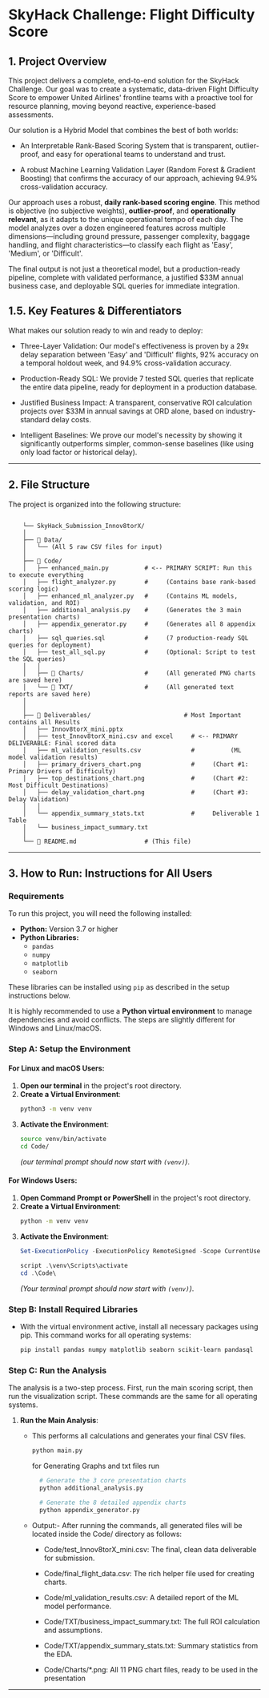 # SkyHack Challenge: Flight Difficulty Score

## 1. Project Overview

This project delivers a complete, end-to-end solution for the SkyHack Challenge. Our goal was to create a systematic, data-driven Flight Difficulty Score to empower United Airlines' frontline teams with a proactive tool for resource planning, moving beyond reactive, experience-based assessments.

Our solution is a Hybrid Model that combines the best of both worlds:

- An Interpretable Rank-Based Scoring System that is transparent, outlier-proof, and easy for operational teams to understand and trust.

- A robust Machine Learning Validation Layer (Random Forest & Gradient Boosting) that confirms the accuracy of our approach, achieving 94.9% cross-validation accuracy.

Our approach uses a robust, **daily rank-based scoring engine**. This method is objective (no subjective weights), **outlier-proof**, and **operationally relevant**, as it adapts to the unique operational tempo of each day. The model analyzes over a dozen engineered features across multiple dimensions—including ground pressure, passenger complexity, baggage handling, and flight characteristics—to classify each flight as 'Easy', 'Medium', or 'Difficult'.

The final output is not just a theoretical model, but a production-ready pipeline, complete with validated performance, a justified $33M annual business case, and deployable SQL queries for immediate integration.


## 1.5. Key Features & Differentiators
What makes our solution ready to win and ready to deploy:

- Three-Layer Validation: Our model's effectiveness is proven by a 29x delay separation between 'Easy' and 'Difficult' flights, 92% accuracy on a temporal holdout week, and 94.9% cross-validation accuracy.

- Production-Ready SQL: We provide 7 tested SQL queries that replicate the entire data pipeline, ready for deployment in a production database.

- Justified Business Impact: A transparent, conservative ROI calculation projects over $33M in annual savings at ORD alone, based on industry-standard delay costs.

- Intelligent Baselines: We prove our model's necessity by showing it significantly outperforms simpler, common-sense baselines (like using only load factor or historical delay).

---

## 2. File Structure

The project is organized into the following structure:

```

    └── SkyHack_Submission_Innov8torX/
    │
    ├── 📁 Data/
    │   └── (All 5 raw CSV files for input)
    │
    ├── 📜 Code/
    │   ├── enhanced_main.py          # <-- PRIMARY SCRIPT: Run this to execute everything
    │   ├── flight_analyzer.py        #     (Contains base rank-based scoring logic)
    │   ├── enhanced_ml_analyzer.py   #     (Contains ML models, validation, and ROI)
    │   ├── additional_analysis.py    #     (Generates the 3 main presentation charts)
    │   ├── appendix_generator.py     #     (Generates all 8 appendix charts)
    │   ├── sql_queries.sql           #     (7 production-ready SQL queries for deployment)
    │   ├── test_all_sql.py           #     (Optional: Script to test the SQL queries)
    │   │
    │   ├── 📁 Charts/                 #     (All generated PNG charts are saved here)
    │   └── 📁 TXT/                    #     (All generated text reports are saved here)
    │
    │
    ├── 🚚 Deliverables/                          # Most Important contains all Results
    │   ├── Innov8torX_mini.pptx
    │   ├── test_Innov8torX_mini.csv and excel     # <-- PRIMARY DELIVERABLE: Final scored data
    │   ├── ml_validation_results.csv              #          (ML model validation results)
    │   ├── primary_drivers_chart.png              #     (Chart #1: Primary Drivers of Difficulty)
    │   ├── top_destinations_chart.png             #     (Chart #2: Most Difficult Destinations)
    │   ├── delay_validation_chart.png             #     (Chart #3: Delay Validation)
    │   │
    │   └── appendix_summary_stats.txt             #     Deliverable 1 Table
    │   └── business_impact_summary.txt
    │            
    └── 📖 README.md                   # (This file)

```


---

## 3. How to Run: Instructions for All Users
###    Requirements

To run this project, you will need the following installed:

* **Python:** Version 3.7 or higher
* **Python Libraries:**
    * `pandas`
    * `numpy`
    * `matplotlib`
    * `seaborn`

These libraries can be installed using `pip` as described in the setup instructions below.

It is highly recommended to use a **Python virtual environment** to manage dependencies and avoid conflicts. The steps are slightly different for Windows and Linux/macOS.

### Step A: Setup the Environment

#### For Linux and macOS Users:

1.  **Open our terminal** in the project's root directory.
2.  **Create a Virtual Environment**:
    ```bash
    python3 -m venv venv
    ```
3.  **Activate the Environment**:
    ```bash
    source venv/bin/activate
    cd Code/
    ```
    *(our terminal prompt should now start with `(venv)`)*.

#### For Windows Users:

1.  **Open Command Prompt or PowerShell** in the project's root directory.
2.  **Create a Virtual Environment**:
    ```bash
    python -m venv venv
    ```
3.  **Activate the Environment**:
    ```powershell
    Set-ExecutionPolicy -ExecutionPolicy RemoteSigned -Scope CurrentUser
    ```
    ```powershell
    script .\venv\Scripts\activate
    cd .\Code\
    ```
    *(Your terminal prompt should now start with `(venv)`)*.

### Step B: Install Required Libraries

* With the virtual environment active, install all necessary packages using pip. This command works for all operating systems:
    ```bash
    pip install pandas numpy matplotlib seaborn scikit-learn pandasql
    ```

### Step C: Run the Analysis

The analysis is a two-step process. First, run the main scoring script, then run the visualization script. These commands are the same for all operating systems.

1.  **Run the Main Analysis**:
    * This performs all calculations and generates your final CSV files.
        ```bash
        python main.py
        ```
        for Generating Graphs and txt files run
        ```bash
          # Generate the 3 core presentation charts
          python additional_analysis.py

          # Generate the 8 detailed appendix charts
          python appendix_generator.py
        ```
    * Output:- 
    After running the commands, all generated files will be located inside the Code/ directory as follows:

      - Code/test_Innov8torX_mini.csv: The final, clean data deliverable for submission.

      -  Code/final_flight_data.csv: The rich helper file used for creating charts.

      -  Code/ml_validation_results.csv: A detailed report of the ML model performance.

      -  Code/TXT/business_impact_summary.txt: The full ROI calculation and assumptions.

      -   Code/TXT/appendix_summary_stats.txt: Summary statistics from the EDA.

      -  Code/Charts/*.png: All 11 PNG chart files, ready to be used in the presentation

       

---



